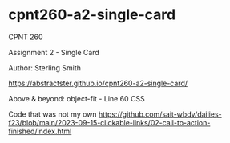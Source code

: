 # cpnt260-a2-single-card

CPNT 260

Assignment 2 - Single Card

Author: Sterling Smith

https://abstractster.github.io/cpnt260-a2-single-card/

Above & beyond: object-fit - Line 60 CSS

Code that was not my own
https://github.com/sait-wbdv/dailies-f23/blob/main/2023-09-15-clickable-links/02-call-to-action-finished/index.html